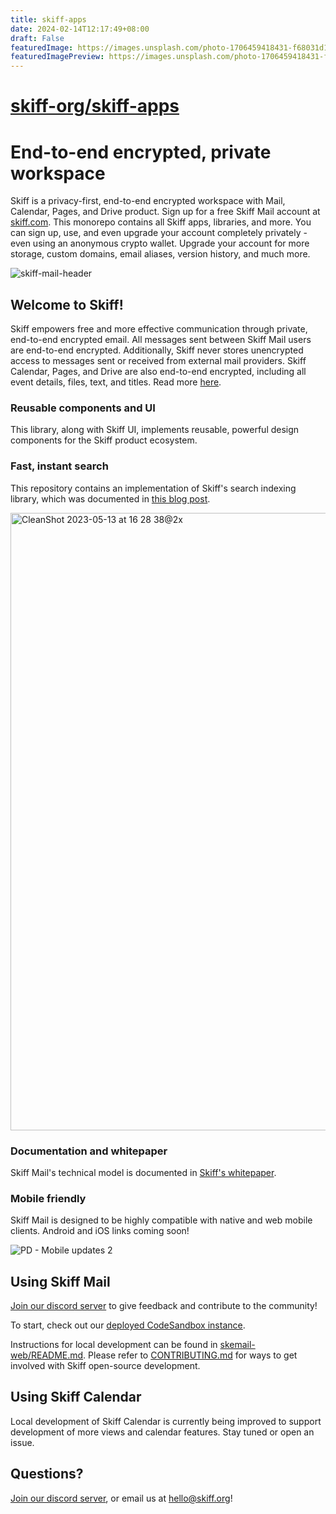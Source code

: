```yaml
---
title: skiff-apps
date: 2024-02-14T12:17:49+08:00
draft: False
featuredImage: https://images.unsplash.com/photo-1706459418431-f68031d1b006?ixid=M3w0NjAwMjJ8MHwxfHJhbmRvbXx8fHx8fHx8fDE3MDc4ODQxMjF8&ixlib=rb-4.0.3
featuredImagePreview: https://images.unsplash.com/photo-1706459418431-f68031d1b006?ixid=M3w0NjAwMjJ8MHwxfHJhbmRvbXx8fHx8fHx8fDE3MDc4ODQxMjF8&ixlib=rb-4.0.3
---
```


# [skiff-org/skiff-apps](https://github.com/skiff-org/skiff-apps)

# End-to-end encrypted, private workspace

Skiff is a privacy-first, end-to-end encrypted workspace with Mail, Calendar, Pages, and Drive product. Sign up for a free Skiff Mail account at [skiff.com](https://skiff.com). This monorepo contains all Skiff apps, libraries, and more. You can sign up, use, and even upgrade your account completely privately - even using an anonymous crypto wallet. Upgrade your account for more storage, custom domains, email aliases, version history, and much more.

![skiff-mail-header](https://github.com/skiff-org/skiff-mail/assets/3527315/9b8b7ee9-9daa-4e4c-b6bc-9a869d574757)

## Welcome to Skiff!

Skiff empowers free and more effective communication through private, end-to-end encrypted email. All messages sent between Skiff Mail users are end-to-end encrypted. Additionally, Skiff never stores unencrypted access to messages sent or received from external mail providers. Skiff Calendar, Pages, and Drive are also end-to-end encrypted, including all event details, files, text, and titles. Read more [here](https://skiff.com/security-model).

### Reusable components and UI

This library, along with Skiff UI, implements reusable, powerful design components for the Skiff product ecosystem.

### Fast, instant search

This repository contains an implementation of Skiff's search indexing library, which was documented in [this blog post](https://skiff.com/blog/private-search).

<img width="988" alt="CleanShot 2023-05-13 at 16 28 38@2x" src="https://github.com/skiff-org/skiff-mail/assets/3527315/c310497c-8e68-44d0-9e81-fe7b7855532c">

### Documentation and whitepaper

Skiff Mail's technical model is documented in [Skiff's whitepaper](https://skiff.com/whitepaper).

### Mobile friendly

Skiff Mail is designed to be highly compatible with native and web mobile clients. Android and iOS links coming soon!

![PD - Mobile updates 2](https://github.com/skiff-org/skiff-mail/assets/3527315/bbddbd84-99ac-4543-897f-483af4158ec3)

## Using Skiff Mail

[Join our discord server](https://discord.com/invite/skiff) to give feedback and contribute to the community!

To start, check out our [deployed CodeSandbox instance](https://codesandbox.io/p/github/skiff-org/skiff-apps/main).

Instructions for local development can be found in [skemail-web/README.md](skemail-web/README.md). Please refer to [CONTRIBUTING.md](CONTRIBUTING.md) for ways to get involved with Skiff open-source development.

## Using Skiff Calendar

Local development of Skiff Calendar is currently being improved to support development of more views and calendar features. Stay tuned or open an issue.

## Questions?

[Join our discord server](https://discord.com/invite/skiff), or email us at hello@skiff.org!
